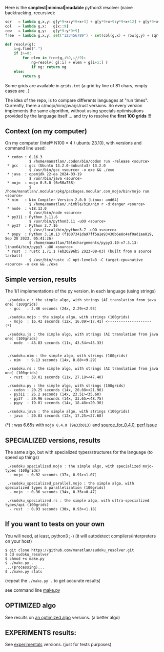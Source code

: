 Here is the **simplest|minimal|readable** python3 resolver (naive backtracking, recursive):

```python
sqr   = lambda g,x,y: g[y*9+x:y*9+x+3] + g[y*9+x+9:y*9+x+12] + g[y*9+x+18:y*9+x+21]
col   = lambda g,x:   g[x::9]
row   = lambda g,y:   g[y*9:y*9+9]
free  = lambda g,x,y: set("123456789") - set(col(g,x) + row(g,y) + sqr(g,(x//3)*3,(y//3)*3))

def resolv(g):
    i=g.find(".")
    if i>=0:
        for elem in free(g,i%9,i//9):
            ng=resolv( g[:i] + elem + g[i+1:] )
            if ng: return ng
    else:
        return g
```


Some grids are available in `grids.txt` (a grid by line of 81 chars, empty cases are `.`)

The idea of the repo, is to compare differents languages at "run times". Currently, there a c/mojo/nim/java/js/rust versions. So every version implements the same algorithm, without using specials optimisations provided by the language itself ... and try to resolve the **first 100 grids** !!!

## Context (on my computer)

On my computer (Intel® N100 × 4 / ubuntu 23.10), with versions and command line used:
```
 * codon : 0.16.3
           $ /home/manatlan/.codon/bin/codon run -release <source>
 * gcc   : gcc (Ubuntu 13.2.0-4ubuntu3) 13.2.0
           $ /usr/bin/gcc <source> -o exe && ./exe
 * java  : openjdk 22-ea 2024-03-19
           $ /usr/bin/java <source>
 * mojo  : mojo 0.5.0 (6e50a738)
           $ /home/manatlan/.modular/pkg/packages.modular.com_mojo/bin/mojo run <source>
 * nim   : Nim Compiler Version 2.0.0 [Linux: amd64]
           $ /home/manatlan/.nimble/bin/nim r -d:danger <source>
 * node  : v18.13.0
           $ /usr/bin/node <source>
 * py311 : Python 3.11.6
           $ /usr/bin/python3.11 -uOO <source>
 * py37  : Python 3.7.16
           $ /usr/local/bin/python3.7 -uOO <source>
 * pypy  : Python 3.10.13 (f1607341da97ff5a1e93430b6e8c4af0ad1aa019, Sep 28 2023, 05:41:26)
           $ /home/manatlan/Téléchargements/pypy3.10-v7.3.13-linux64/bin/pypy3 -uOO <source>
 * rust  : rustc 1.71.1 (eb26296b5 2023-08-03) (built from a source tarball)
           $ /usr/bin/rustc -C opt-level=3 -C target-cpu=native <source> -o exe && ./exe
```


## Simple version, results

The 1/1 implementations of the py version, in each language (using strings)

``` 
 ./sudoku.c : the simple algo, with strings (AI translation from java one) (100grids)
  - gcc   : 2.46 seconds (24x, 2.29><2.93)

 ./sudoku.mojo : the simple algo, with strings (100grids)
  - mojo  : 16.42 seconds (12x, 16.09><17.41) <-------------------- (*)

 ./sudoku.js : the simple algo, with strings (AI translation from java one) (100grids)
  - node  : 43.83 seconds (11x, 43.54><45.33)


 ./sudoku.nim : the simple algo, with strings (100grids)
  - nim   : 9.13 seconds (14x, 8.88><9.29)

 ./sudoku.rs : the simple algo, with strings (AI translation from java one) (100grids)
  - rust  : 38.01 seconds (11x, 27.18><47.40)

 ./sudoku.py : the simple algo, with strings (100grids)
  - codon : 20.25 seconds (14x, 20.08><21.90)
  - py311 : 26.2 seconds (14x, 23.51><35.60)
  - py37  : 39.96 seconds (14x, 33.65><48.75)
  - pypy  : 19.01 seconds (14x, 18.48><20.30)

 ./sudoku.java : the simple algo, with strings (100grids)
  - java  : 20.83 seconds (12x, 17.25><27.68)

```

(*) : was 6.65s with `mojo 0.4.0 (9e33b013)` and [source_for_0.4.0](https://github.com/manatlan/sudoku_resolver/blob/mojo_0.4.0/sudoku.mojo), [perf issue](https://github.com/modularml/mojo/issues/1216)

## SPECIALIZED versions, results

The same algo, but with specialized types/structures for the language (to speed up things)

```
 ./sudoku_specialized.mojo : the simple algo, with specialized mojo-types (100grids)
  - mojo  : 0.92 seconds (37x, 0.91><1.07)

 ./sudoku_specialized_parallel.mojo : the simple algo, with specialized types & parallelization (100grids)
  - mojo  : 0.36 seconds (34x, 0.35><0.47)

 ./sudoku_specialized.rs : the simple algo, with ultra-specialized types/api (100grids)
  - rust  : 0.93 seconds (30x, 0.93><1.18)

```

## If you want to tests on your own

You will need, at least, python3 ;-) (it will autodetect compilers/interpreters on your host)
```
$ git clone https://github.com/manatlan/sudoku_resolver.git
$ cd sudoku_resolver
$ chmod +x make.py
$ ./make.py .
...(processing)...
$ ./make.py stats
```
(repeat the `./make.py .` to get accurate results)

see command line [make.py](make.md)

## OPTIMIZED algo

See results on [an optimized algo](optimized) versions. (a better algo)

## EXPERIMENTS results:

See [experimentals](experiments) versions. (just for tests purposes)

